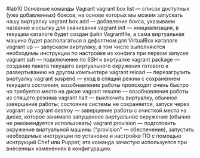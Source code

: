 #lab10
Основные команды Vagrant
vagrant box list — cписок доступных (уже добавленных) боксов, на основе которых мы можем запускать нашу виртуалку
vagrant box add — добавление бокса, указываем название и ссылку для скачивания
vagrant init — инициализация, в текущем каталоге будет создан файл Vagrantfile, а сама виртуальная машина будет располагаться в дефолтном для VirtualBox каталоге
vagrant up — запускаем виртулаку, в том числе выполняются необходимы инструкции по настройке из конфига при первом запуске
vagrant ssh — подключение по SSH к виртуалке
vagrant package — создание пакета текущего виртуального окружения готового к развертыванию на другом компьютере
vagrant reload — перезагрузить виртуалку
vagrant suspend — уход в спящий режим с сохранением текущего состояния, возобнавление работы происходит очень быстро но требуется место на диске
vagrant resume — возобновления работы из спящего режима
vagrant halt — выключить виртуалку, обычное завершение работы; состояние системы не сохраняется, запуск через vagrant up
vagrant destroy — завершение работы с очисткой места на диске, которое занимало запущенное виртуальное окружение (обычно не рекомендуется использовать)
vagrant provision — подготовить окружение виртуальной машины (“provision” — обеспечение), запустить необходимые инструкции по установке и настройке ПО с помощью иснтрукций Chef или Puppet; эта команда зачастую используется при внесенных изменениях в конфигурацию.
